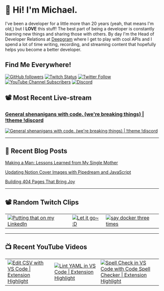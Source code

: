 # 👋 Hi! I'm Michael.

I've been a developer for a little more than 20 years (yeah, that means I'm old,)
but I **LOVE** this stuff! The best part of being a developer is constantly
learning new things and sharing those with others. By day I'm the Head of
Developer Relations at [Deepgram](https://deepgram.com) where I get to play with
cool APIs and I spend a lot of time writing, recording, and streaming content
that hopefully helps you become a better developer.

## Find Me Everywhere!

[![GitHub followers](https://img.shields.io/github/followers/michaeljolley?style=social)](https://github.com/michaeljolley) [![Twitch Status](https://img.shields.io/twitch/status/baldbeardedbuilder?style=social)](https://twitch.tv/baldbeardedbuilder) [![Twitter Follow](https://img.shields.io/twitter/follow/baldbeardbuild?style=social)](https://twitter.com/baldbeardbuild) [![YouTube Channel Subscribers](https://img.shields.io/youtube/channel/subscribers/UCn2FoDbv_veJB_UbrF93_jw?style=social)](https://youtube.com/baldbeardedbuilder) [![Discord](https://img.shields.io/discord/565665509350178827)](https://discord.gg/XSG7HJm)

## 📽️ Most Recent Live-stream

<a href="https://www.twitch.tv/videos/1314153057" target="_blank">
  <h3>General shenanigans with code. (we&#39;re breaking things) | !theme !discord</h3>
  <img src="https://static-cdn.jtvnw.net/cf_vods/d1m7jfoe9zdc1j/9d161d7bb67968ef79ae_baldbeardedbuilder_39766351177_1654020411//thumb/thumb0-480x272.jpg" alt="General shenanigans with code. (we&#39;re breaking things) | !theme !discord"/>
</a>

---


## 📝 Recent Blog Posts

[Making a Man: Lessons Learned from My Single Mother](https://baldbeardedbuilder.com/blog/making-a-man-lessons-learned-from-my-single-mother/)

[Updating Notion Cover Images with Pipedream and JavaScript](https://baldbeardedbuilder.com/blog/how-to-update-notion-cover-image-with-javascript/)

[Building 404 Pages That Bring Joy](https://baldbeardedbuilder.com/blog/building-404-pages-that-bring-joy/)


---

## 📽️ Random Twitch Clips

<table>
  <tr>
    <td>
      <a href="https://clips.twitch.tv/BoldRacyTubersTakeNRG" target="_blank">
        <img src="https://clips-media-assets2.twitch.tv/AT-cm%7C950993546-preview-480x272.jpg" alt="Putting that on my LinkedIn"/>
      </a>
    </td>
    <td>
      <a href="https://clips.twitch.tv/DifficultSpikyTriangleDatSheffy" target="_blank">
        <img src="https://clips-media-assets2.twitch.tv/AT-cm%7C851979336-preview-480x272.jpg" alt="Let it go~ :D"/>
      </a>
    </td>
    <td>
      <a href="https://clips.twitch.tv/PlumpUnusualToothRuleFive" target="_blank">
        <img src="https://clips-media-assets2.twitch.tv/AT-cm%7C876178754-preview-480x272.jpg" alt="say docker three times"/>
      </a>
    </td>
  </tr>
</table>

---

## 📺 Recent YouTube Videos

<table>
  <tr>
    <td>
      <a href="https://www.youtube.com/watch?v=9nXXWOHjU24" target="_blank">
        <img style="align=center" src="https://i2.ytimg.com/vi/9nXXWOHjU24/mqdefault.jpg" alt="Edit CSV with VS Code | Extension Highlight"/>
      </a>
    </td>
    <td>
      <a href="https://www.youtube.com/watch?v=OjkbonKOzec" target="_blank">
        <img style="align=center" src="https://i2.ytimg.com/vi/OjkbonKOzec/mqdefault.jpg" alt="Lint YAML in VS Code | Extension Highlight"/>
      </a>
    </td>
    <td>
      <a href="https://www.youtube.com/watch?v=ZxNnOjWetH4" target="_blank">
        <img style="align=center" src="https://i2.ytimg.com/vi/ZxNnOjWetH4/mqdefault.jpg" alt="Spell Check in VS Code with Code Spell Checker | Extension Highlight"/>
      </a>
    </td>
  </tr>
</table>

